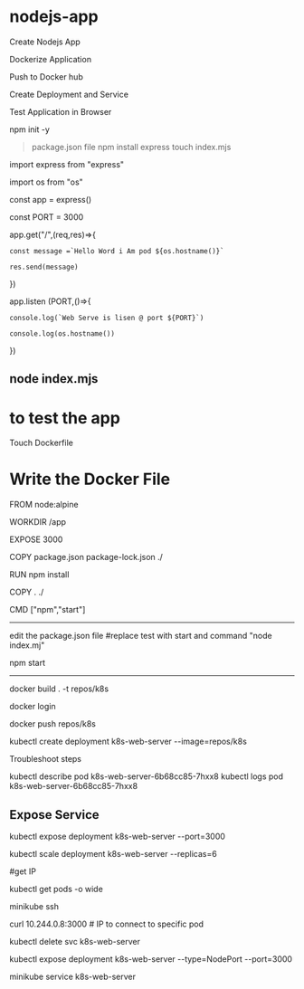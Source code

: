 # nodejs-app
Create Nodejs App

Dockerize Application 

Push to Docker hub 

Create Deployment and Service 

Test Application in Browser 

npm init -y 

> package.json file 
npm install express 
touch index.mjs 

import express from "express"

import os from "os"

const app = express()

const PORT = 3000 

app.get("/",(req,res)=>{

    const message =`Hello Word i Am pod ${os.hostname()}`

    res.send(message)

})


app.listen (PORT,()=>{

    console.log(`Web Serve is lisen @ port ${PORT}`)

    console.log(os.hostname())

})


## node index.mjs 
# to test the app 

Touch Dockerfile 
# Write the Docker File 

FROM node:alpine

WORKDIR /app

EXPOSE 3000

COPY package.json package-lock.json ./

RUN npm install

COPY . ./

CMD ["npm","start"]


-----------------------------

edit the package.json file 
#replace test with start and command "node index.mj"

npm start 


----------------------------

docker build . -t repos/k8s 

docker login 

docker push repos/k8s 


 kubectl create deployment k8s-web-server --image=repos/k8s

Troubleshoot steps 

kubectl describe pod k8s-web-server-6b68cc85-7hxx8
kubectl logs pod k8s-web-server-6b68cc85-7hxx8   


## Expose Service 

kubectl expose deployment k8s-web-server --port=3000 

kubectl scale deployment k8s-web-server --replicas=6 

#get IP 

kubectl get pods  -o wide 

minikube ssh 


curl 10.244.0.8:3000 # IP to connect to specific pod 

kubectl delete svc k8s-web-server 

kubectl expose deployment k8s-web-server --type=NodePort --port=3000 

minikube service k8s-web-server 
